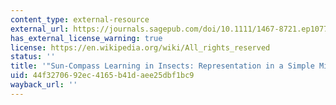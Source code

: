 ```yaml
---
content_type: external-resource
external_url: https://journals.sagepub.com/doi/10.1111/1467-8721.ep10772759
has_external_license_warning: true
license: https://en.wikipedia.org/wiki/All_rights_reserved
status: ''
title: '"Sun-Compass Learning in Insects: Representation in a Simple Mind."'
uid: 44f32706-92ec-4165-b41d-aee25dbf1bc9
wayback_url: ''
---
```

